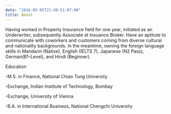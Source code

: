 ```yaml
---
date: "2016-05-05T21:48:51-07:00"
title: About
---
```


Having worked in Property Insurance field for one year, initiated as an Underwriter, subsequently Associate at Insuance Broker. Have an aptitute to communicate with coworkers and customers coming from diverse cultural and nationality backgrounds. In the meantime, owning the foreign language skills in Mandarin (Native), English (IELTS 7), Japanese (N2 Pass), German(B1-Level), and Hindi (Beginner).

Education

-M.S. in Finance, National Chiao Tung University<br/>

-Exchange, Indian Institute of Technology, Bombay<br/>

-Exchange, University of Vienna<br/>

-B.A. in International Business, National Chengchi University<br/>
